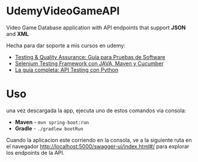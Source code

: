 # UdemyVideoGameAPI
Video Game Database application with API endpoints that support **JSON** and **XML**

Hecha para dar soporte a mis cursos en udemy: 

- [Testing & Quality Assurance: Guía para Pruebas de Software](https://www.udemy.com/course/software-testing-quality-assurance-guia-del-experto-en-qa/?referralCode=6400EFEDF77E04BCB802)
- [Selenium Testing Framework con JAVA, Maven y Cucumber](https://www.udemy.com/course/selenium-testing-framework-con-java-maven-y-cucumber/?referralCode=168E48528576AA74035A)
- [La guía completa: API Testing con Python](https://www.udemy.com/course/la-guia-completa-test-de-api-rest-con-python/?referralCode=E19166792E240FE05FE0)

# Uso
una vez descargada la app, ejecuta uno de estos comandos via consola:

- **Maven**  - `mvn spring-boot:run`
- **Gradle** - `./gradlew bootRun`

Cuando la aplicacion este corriendo en la consola, ve a la siguiente ruta en el navegador [http://localhost:5000/swagger-ui/index.html#/](http://localhost:8080/swagger-ui/index.html#/) para explorar los endpoints de la API.
